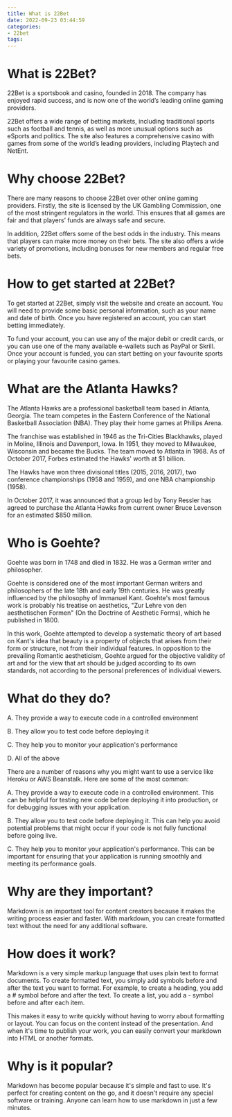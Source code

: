 ```yaml
---
title: What is 22Bet
date: 2022-09-23 03:44:59
categories:
- 22bet
tags:
---
```



#  What is 22Bet?

22Bet is a sportsbook and casino, founded in 2018. The company has enjoyed rapid success, and is now one of the world’s leading online gaming providers.

22Bet offers a wide range of betting markets, including traditional sports such as football and tennis, as well as more unusual options such as eSports and politics. The site also features a comprehensive casino with games from some of the world’s leading providers, including Playtech and NetEnt.

# Why choose 22Bet?

There are many reasons to choose 22Bet over other online gaming providers. Firstly, the site is licensed by the UK Gambling Commission, one of the most stringent regulators in the world. This ensures that all games are fair and that players’ funds are always safe and secure.

In addition, 22Bet offers some of the best odds in the industry. This means that players can make more money on their bets. The site also offers a wide variety of promotions, including bonuses for new members and regular free bets.

# How to get started at 22Bet?

To get started at 22Bet, simply visit the website and create an account. You will need to provide some basic personal information, such as your name and date of birth. Once you have registered an account, you can start betting immediately.

To fund your account, you can use any of the major debit or credit cards, or you can use one of the many available e-wallets such as PayPal or Skrill. Once your account is funded, you can start betting on your favourite sports or playing your favourite casino games.

#  What are the Atlanta Hawks?

The Atlanta Hawks are a professional basketball team based in Atlanta, Georgia. The team competes in the Eastern Conference of the National Basketball Association (NBA). They play their home games at Philips Arena.

The franchise was established in 1946 as the Tri-Cities Blackhawks, played in Moline, Illinois and Davenport, Iowa. In 1951, they moved to Milwaukee, Wisconsin and became the Bucks. The team moved to Atlanta in 1968. As of October 2017, Forbes estimated the Hawks' worth at $1 billion. 

The Hawks have won three divisional titles (2015, 2016, 2017), two conference championships (1958 and 1959), and one NBA championship (1958). 

In October 2017, it was announced that a group led by Tony Ressler has agreed to purchase the Atlanta Hawks from current owner Bruce Levenson for an estimated $850 million.

#  Who is Goehte?

Goehte was born in 1748 and died in 1832. He was a German writer and philosopher.

Goehte is considered one of the most important German writers and philosophers of the late 18th and early 19th centuries. He was greatly influenced by the philosophy of Immanuel Kant. Goehte's most famous work is probably his treatise on aesthetics, "Zur Lehre von den aesthetischen Formen" (On the Doctrine of Aesthetic Forms), which he published in 1800.

In this work, Goehte attempted to develop a systematic theory of art based on Kant's idea that beauty is a property of objects that arises from their form or structure, not from their individual features. In opposition to the prevailing Romantic aestheticism, Goehte argued for the objective validity of art and for the view that art should be judged according to its own standards, not according to the personal preferences of individual viewers.

#  What do they do?

A. They provide a way to execute code in a controlled environment

B. They allow you to test code before deploying it

C. They help you to monitor your application's performance

D. All of the above

There are a number of reasons why you might want to use a service like Heroku or AWS Beanstalk. Here are some of the most common:

A. They provide a way to execute code in a controlled environment. This can be helpful for testing new code before deploying it into production, or for debugging issues with your application.

B. They allow you to test code before deploying it. This can help you avoid potential problems that might occur if your code is not fully functional before going live.

C. They help you to monitor your application's performance. This can be important for ensuring that your application is running smoothly and meeting its performance goals.

#  Why are they important?

Markdown is an important tool for content creators because it makes the writing process easier and faster. With markdown, you can create formatted text without the need for any additional software.

# How does it work?

Markdown is a very simple markup language that uses plain text to format documents. To create formatted text, you simply add symbols before and after the text you want to format. For example, to create a heading, you add a # symbol before and after the text. To create a list, you add a - symbol before and after each item.

This makes it easy to write quickly without having to worry about formatting or layout. You can focus on the content instead of the presentation. And when it's time to publish your work, you can easily convert your markdown into HTML or another formats.

# Why is it popular?

Markdown has become popular because it's simple and fast to use. It's perfect for creating content on the go, and it doesn't require any special software or training. Anyone can learn how to use markdown in just a few minutes.